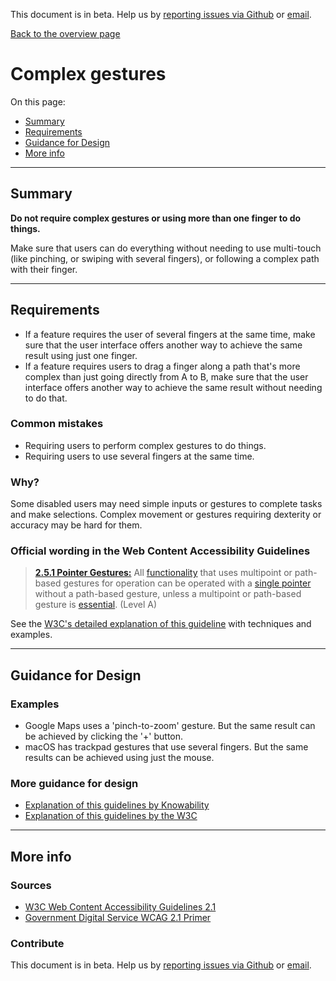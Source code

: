 This document is in beta. Help us by [reporting issues via Github](https://github.com/jfhector/accessibility-guidelines) or [email](mailto:jeanfrancois.hector@googlemail.com).

[Back to the overview page](./../index.html)

# Complex gestures

On this page:

- [Summary](#summary)
- [Requirements](#requirements)
- [Guidance for Design](#guidance-for-design)
- [More info](#more-info)

---

## Summary

**Do not require complex gestures or using more than one finger to do things.**

Make sure that users can do everything without needing to use multi-touch (like pinching, or swiping with several fingers), or following a complex path with their finger.

---

## Requirements

- If a feature requires the user of several fingers at the same time, make sure that the user interface offers another way to achieve the same result using just one finger.
- If a feature requires users to drag a finger along a path that's more complex than just going directly from A to B, make sure that the user interface offers another way to achieve the same result without needing to do that.

### Common mistakes

- Requiring users to perform complex gestures to do things.
- Requiring users to use several fingers at the same time.

### Why?

Some disabled users may need simple inputs or gestures to complete tasks and make selections. Complex movement or gestures requiring dexterity or accuracy may be hard for them.

### Official wording in the Web Content Accessibility Guidelines

> [**2.5.1 Pointer Gestures:**](https://www.w3.org/WAI/WCAG21/Understanding/pointer-gestures.html) All [functionality](https://www.w3.org/WAI/WCAG21/Understanding/pointer-gestures.html#dfn-functionality) that uses multipoint or path-based gestures for operation can be operated with a [single pointer](https://www.w3.org/WAI/WCAG21/Understanding/pointer-gestures.html#dfn-single-pointer) without a path-based gesture, unless a multipoint or path-based gesture is [essential](https://www.w3.org/WAI/WCAG21/Understanding/pointer-gestures.html#dfn-essential). (Level A)

See the [W3C's detailed explanation of this guideline](https://www.w3.org/WAI/WCAG21/Understanding/pointer-gestures.html) with techniques and examples.

---

## Guidance for Design

### Examples

- Google Maps uses a 'pinch-to-zoom' gesture. But the same result can be achieved by clicking the '+' button.
- macOS has trackpad gestures that use several fingers. But the same results can be achieved using just the mouse.

### More guidance for design

- [Explanation of this guidelines by Knowability](https://knowbility.org/blog/2018/WCAG21-251PointerGestures/)
- [Explanation of this guidelines by the W3C](https://www.w3.org/WAI/WCAG21/Understanding/pointer-gestures.html)

---

## More info

### Sources

- [W3C Web Content Accessibility Guidelines 2.1](https://www.w3.org/TR/WCAG21/)
- [Government Digital Service WCAG 2.1 Primer](https://alphagov.github.io/wcag-primer/)

### Contribute

This document is in beta. Help us by [reporting issues via Github](https://github.com/jfhector/accessibility-guidelines) or [email](mailto:jeanfrancois.hector@googlemail.com).
